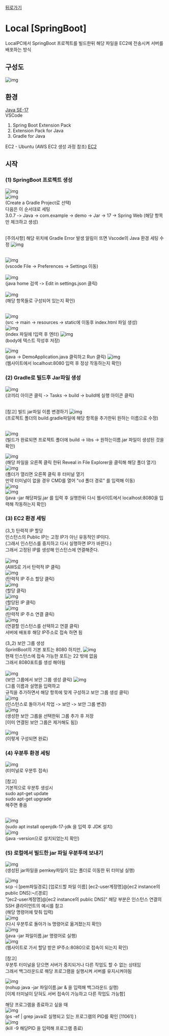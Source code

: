 [뒤로가기](../../README.md)

# Local [SpringBoot]

LocalPC에서 SpringBoot 프로젝트를 빌드한뒤 해당 파일을 EC2에 전송시켜 서버를 배포하는 방식

## 구성도

![img](../Img/local%2BSpringBoot.png)

## 환경

[Java SE-17](https://www.oracle.com/java/technologies/javase/jdk17-archive-downloads.html)<br>
VSCode

1. Spring Boot Extension Pack
2. Extension Pack for Java
3. Gradle for Java

EC2 - Ubuntu (AWS EC2 생성 과정 참조)
[EC2](../Document/EC2.md)

## 시작

### (1) SpringBoot 프로젝트 생성

![img](../Img/local1.png)<br>
![img](../Img/local2.png)<br>
(Create a Gradle Project로 선택)<br>
다음은 이 순서대로 세팅<br>
3.0.7 -> Java -> com.example -> demo -> Jar -> 17 -> Spring Web (해당 항목만 체크하고 생성)<br><br>

[주의사항]
해당 위치에 Gradle Error 발생 알림이 뜨면 Vscode의 Java 환경 세팅 수정
![img](../Img/local3.png)<br><br>

![img](../Img/local4.png)<br>
(vscode File -> Preferences -> Settings 이동)<br><br>
![img](../Img/local5.png)<br>
(java home 검색 -> Edit in settings.json 클릭)<br><br>
![img](../Img/local6.png)<br>
(해당 항목들로 구성되어 있는지 확인)<br><br>

![img](../Img/local7.png)<br>
(src -> main -> resources -> static에 이동후 index.html 파일 생성)<br>
![img](../Img/local8.png)<br>
(index 파일에 !입력 후 엔터)
![img](../Img/local9.png)<br>
(body에 텍스트 작성후 저장)

![img](../Img/local10.png)<br>
(java -> DemoApplication.java 클릭하고 Run 클릭)
![img](../Img/local11.png)<br>
(웹사이트에서 localhost:8080 입력 후 정상 작동하는지 확인)

### (2) Gradle로 빌드후 Jar파일 생성

![img](../Img/local12.png)<br>
(코끼리 아이콘 클릭 -> Tasks -> build -> build에 실행 아이콘 클릭)<br><br>

[참고] 빌드 jar파일 이름 변경하기
![img](../Img/local13.png)<br>
(프로젝트 폴더의 build.gradle파일에 해당 항목을 추가한뒤 원하는 이름으로 수정)<br><br>

![img](../Img/local14.png)<br>
(빌드가 완료되면 프로젝트 폴더에 build -> libs -> 원하는이름.jar 파일이 생성된 것을 확인)<br>

![img](../Img/local15.png)<br>
(해당 파일을 오른쪽 클릭 한뒤 Reveal in File Explorer을 클릭해 해당 폴더 열기)
![img](../Img/local16.png)<br>
(폴더가 열리면 오른쪽 클릭 후 터미널 열기<br>
만약 터미널이 없을 경우
CMD를 열어 "cd 폴더 경로" 를 입력해 이동)<br>
![img](../Img/local17.png)<br>
![img](../Img/local11.png)<br>
(java -jar 해당파일.jar 를 입력 후 실행한뒤 다시 웹사이트에서 localhost:8080을 입력해 작동하는지 확인)<br>

### (3) EC2 환경 세팅

(3_1) 탄력적 IP 할당<br>
인스턴스의 Public IP는 고정 IP가 아닌 유동적인 IP이다.<br>
(그래서 인스턴스를 중지하고 다시 실행하면 IP가 바뀐다.)<br>
그래서 고정된 IP를 생성해 인스턴스에 연결해준다.<br><br>
![img](../Img/local18.png)<br>
(AWS로 가서 탄력적 IP 클릭)<br>
![img](../Img/local19.png)<br>
(탄력적 IP 주소 할당 클릭)<br>
![img](../Img/local20.png)<br>
(할당 클릭)<br>
![img](../Img/local21.png)<br>
(할당된 IP 클릭)<br>
![img](../Img/local22.png)<br>
(탄력적 IP 주소 연결 클릭)<br>
![img](../Img/local23.png)<br>
(연결할 인스턴스를 선택하고 연결 클릭)<br>
서버에 배포후 해당 IP주소로 접속 하면 됨 <br>

(3_2) 보안 그룹 생성<br>
SprintBoot의 기본 포트는 8080
하지만,
![img](../Img/local24.png)<br>
현재 인스턴스에 접속 가능한 포트는 22 밖에 없음<br>
그래서 8080포트를 생성 해야됨<br><br>
![img](../Img/local25.png)<br>
(보안 그룹에서 보안 그룹 생성 클릭)
![img](../Img/local26.png)<br>
(그룹 이름과 설명을 입력하고<br>규칙을 추가하면서
해당 항목에 맞게 구성하고 보안 그룹 생성 클릭)<br>
![img](../Img/local27.png)<br>
(인스턴스로 돌아가서 작업 -> 보안 -> 보안 그룹 변경)<br>
![img](../Img/local28.png)<br>
(생성한 보안 그룹을 선택한뒤 그룹 추가 후 저장 <br>[이미 연결된 보안 그룹은 제거해도 됨])<br>

![img](../Img/local29.png)<br>
(이렇게 구성되면 완료)<br>

### (4) 우분투 환경 세팅

![img](../Img/local30.png)<br>
(터미널로 우분투 접속)<br>

[참고]<br>
기본적으로 우분투 생성시<br>
sudo apt-get update<br>
sudo apt-get upgrade<br>
해주면 좋음<br><br>

![img](../Img/local31.png)<br>
(sudo apt install openjdk-17-jdk 을 입력 후
JDK 설치)<br>
![img](../Img/local32.png)<br>
(java -version으로 설치되었는지 확인)

### (5) 로컬에서 빌드한 jar 파일 우분투에 보내기

![img](../Img/local33.png)<br>
(생성된 jar파일을 pemkey파일이 있는 폴더로 이동한 뒤 터미널 실행)<br>

![img](../Img/local34.png)<br>
scp -i [pem파일경로] [업로드할 파일 이름] [ec2-user계정명]@[ec2 instance의 public DNS]:~/[경로]<br>
"[ec2-user계정명]@[ec2 instance의 public DNS]" 해당 부분은 인스턴스 연결의 SSH 클라이언트의 예시를 참고<br>
(해당 명령어에 맞춰 입력)<br>
![img](../Img/local35.png)<br>
(다시 우분투로 돌아가 ls 명령어로 옮겨졌는지 확인)<br>
![img](../Img/local36.png)<br>
(java -jar 파일이름.jar 명령어로 실행)<br>
![img](../Img/local37.png)<br>
(웹사이트로 가서 할당 받은 IP주소:8080으로 접속이 되는지 확인)<br>

[참고]<br>
우분투 터미널을 닫으면 서버가 중지되거나
다른 작업도 할 수 없는 상태임<br>
그래서 백그라운드로 해당 프로그램을 실행시켜 서버를 유지시켜야됨<br>

![img](../Img/local38.png)<br>
(nohup java -jar 파일이름.jar & 을 입력해
백그라운드 실행)<br>
[이제 터미널이 닫혀도 서버 접속이 가능하고 다른 작업도 가능함]

해당 프로그램을 종료하고 싶을 때<br>
![img](../Img/local39.png)<br>
(ps -ef | grep java로 실행되고 있는 프로그램의 PID를 확인 [11061] )<br>
![img](../Img/local40.png)<br>
(kill -9 해당PID 을 입력해 프로그램 종료)
